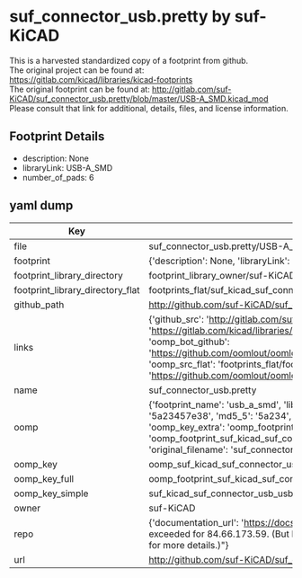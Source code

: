 # suf_connector_usb.pretty by suf-KiCAD  
This is a harvested standardized copy of a footprint from github.  
The original project can be found at:  
https://gitlab.com/kicad/libraries/kicad-footprints  
The original footprint can be found at:
http://gitlab.com/suf-KiCAD/suf_connector_usb.pretty/blob/master/USB-A_SMD.kicad_mod
Please consult that link for additional, details, files, and license information.  
## Footprint Details
* description: None  
* libraryLink: USB-A_SMD  
* number_of_pads: 6  
## yaml dump  
| Key | Value |  
| --- | --- |  
| file | suf_connector_usb.pretty/USB-A_SMD.kicad_mod |  
| footprint | {'description': None, 'libraryLink': 'USB-A_SMD', 'number_of_pads': 6} |  
| footprint_library_directory | footprint_library_owner/suf-KiCAD_suf_connector_usb.pretty |  
| footprint_library_directory_flat | footprints_flat/suf_kicad_suf_connector_usb_usb_a_smd/working |  
| github_path | http://github.com/suf-KiCAD/suf_connector_usb.pretty/blob/master/USB-A_SMD.kicad_mod |  
| links | {'github_src': 'http://gitlab.com/suf-KiCAD/suf_connector_usb.pretty/blob/master/USB-A_SMD.kicad_mod', 'github_src_repo': 'https://gitlab.com/kicad/libraries/kicad-footprints', 'oomp_bot': 'footprints/suf_kicad_suf_connector_usb_usb_a_smd/working', 'oomp_bot_github': 'https://github.com/oomlout/oomlout_oomp_footprint_bot/tree/main/footprints/suf_kicad_suf_connector_usb_usb_a_smd/working', 'oomp_src_flat': 'footprints_flat/footprints_flat/suf_kicad_suf_connector_usb_usb_a_smd/working', 'oomp_src_flat_github': 'https://github.com/oomlout/oomlout_oomp_footprint_src/tree/main/footprints_flat/suf_kicad_suf_connector_usb_usb_a_smd/working'} |  
| name | suf_connector_usb.pretty |  
| oomp | {'footprint_name': 'usb_a_smd', 'library_name': 'suf_connector_usb', 'md5': '5a23457e388ff2498fe8dcd8902de324', 'md5_10': '5a23457e38', 'md5_5': '5a234', 'md5_6': '5a2345', 'oomp_key': 'oomp_suf_kicad_suf_connector_usb_usb_a_smd', 'oomp_key_extra': 'oomp_footprint_suf_kicad_suf_connector_usb_usb_a_smd', 'oomp_key_full': 'oomp_footprint_suf_kicad_suf_connector_usb_usb_a_smd_5a2345', 'oomp_key_simple': 'suf_kicad_suf_connector_usb_usb_a_smd', 'original_filename': 'suf_connector_usb.pretty/USB-A_SMD.kicad_mod', 'owner_name': 'suf_kicad'} |  
| oomp_key | oomp_suf_kicad_suf_connector_usb_usb_a_smd |  
| oomp_key_full | oomp_footprint_suf_kicad_suf_connector_usb_usb_a_smd |  
| oomp_key_simple | suf_kicad_suf_connector_usb_usb_a_smd |  
| owner | suf-KiCAD |  
| repo | {'documentation_url': 'https://docs.github.com/rest/overview/resources-in-the-rest-api#rate-limiting', 'message': "API rate limit exceeded for 84.66.173.59. (But here's the good news: Authenticated requests get a higher rate limit. Check out the documentation for more details.)"} |  
| url | http://github.com/suf-KiCAD/suf_connector_usb.pretty |  

